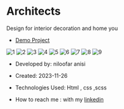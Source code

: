 # Architects

 Design for interior decoration and home  you

- [Demo Project](https://niloofar-anisi.github.io/Architects/)

![1](https://github.com/Niloofar-anisi/Architects/assets/136443219/852f771c-e18e-4a93-8356-1a907e010689)
![2](https://github.com/Niloofar-anisi/Architects/assets/136443219/8584c843-28d5-4b57-99f9-8edc3ed56ec3)
![3](https://github.com/Niloofar-anisi/Architects/assets/136443219/9afc8a14-d490-43da-9840-f15f5720ed2a)
![4](https://github.com/Niloofar-anisi/Architects/assets/136443219/f3028ad7-e89d-426c-8236-12c053de4f2f)
![5](https://github.com/Niloofar-anisi/Architects/assets/136443219/b1600639-64d2-4a0c-ad89-0a98e421eb04)
![6](https://github.com/Niloofar-anisi/Architects/assets/136443219/53620afd-c4be-462e-a33f-fbfde4a0e8fd)
![7](https://github.com/Niloofar-anisi/Architects/assets/136443219/187564e1-350b-4cc0-a093-7420cc8cef79)
![8](https://github.com/Niloofar-anisi/Architects/assets/136443219/7995a4de-57b8-4e39-a154-e83dc32cd8fd)
![9](https://github.com/Niloofar-anisi/Architects/assets/136443219/8690eb67-0f5a-412b-ac1f-1d894f7653d0)

- Developed by: niloofar anisi

- Created: 2023-11-26

- Technologies Used: Html , css ,scss

- How to reach me : with my [linkedin](https://www.linkedin.com/in/niloofar-anisi-9879a624a/)

